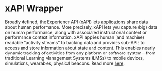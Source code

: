 # xAPI Wrapper	
Broadly defined, the Experience API (xAPI) lets applications share data about human performance.  More precisely, xAPI lets you capture (big) data on human performance, along with associated instructional content or performance context information.  xAPI applies human (and machine) readable “activity streams” to tracking data and provides sub-APIs to access and store information about state and content.  This enables nearly dynamic tracking of activities from any platform or software system—from traditional Learning Management Systems (LMSs) to mobile devices, simulations, wearables, physical beacons. Read more [here](https://www.adlnet.gov/adl-research/performance-tracking-analysis/experience-api/).

